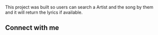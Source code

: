 This project was built so users can search a Artist and the song by them and it will return the lyrics if available.

## Connect with me
